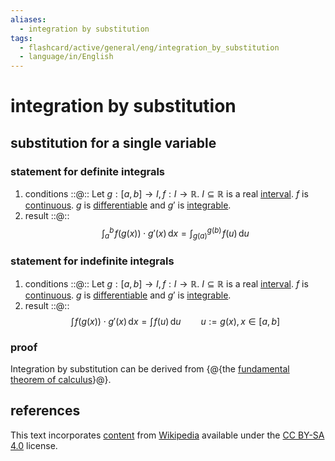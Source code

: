 ```yaml
---
aliases:
  - integration by substitution
tags:
  - flashcard/active/general/eng/integration_by_substitution
  - language/in/English
---
```


# integration by substitution

## substitution for a single variable

### statement for definite integrals

1. conditions <!-- flashcard ID: 966534dc-acbf-4b1b-a0b1-acf81b151ca0 -->::@:: Let $g: [a, b] \to I, f: I \to \mathbb{R}$. $I \subseteq \mathbb{R}$ is a real [interval](interval%20(mathematics).md). $f$ is [continuous](continuous%20function.md). $g$ is [differentiable](differentiable%20function.md) and $g'$ is [integrable](integral.md). <!--SR:!2025-04-22,112,301!2026-10-29,668,321-->
2. result ::@:: $$\int_a^b \! f(g(x)) \cdot g'(x) \,\mathrm{d}x = \int_{g(a)}^{g(b)} \! f(u) \,\mathrm{d}u$$ <!--SR:!2025-03-26,291,330!2026-10-04,714,330-->

### statement for indefinite integrals

1. conditions <!-- flashcard ID: 0f7756e3-85b4-48d0-a619-7d8062b916e1 -->::@:: Let $g: [a, b] \to I, f: I \to \mathbb{R}$. $I \subseteq \mathbb{R}$ is a real [interval](interval%20(mathematics).md). $f$ is [continuous](continuous%20function.md). $g$ is [differentiable](differentiable%20function.md) and $g'$ is [integrable](integral.md). <!--SR:!2026-04-20,463,274!2026-01-10,437,314-->
2. result ::@:: $$\int \! f(g(x)) \cdot g'(x) \,\mathrm{d}x = \int \! f(u) \,\mathrm{d}u \qquad u := g(x), x \in [a, b]$$ <!--SR:!2025-10-22,426,310!2026-08-10,604,310-->

### proof

Integration by substitution can be derived from {@{the [fundamental theorem of calculus](fundamental%20theorem%20of%20calculus.md)}@}. <!--SR:!2025-03-23,243,334-->

## references

This text incorporates [content](https://en.wikipedia.org/wiki/integration_by_substitution) from [Wikipedia](Wikipedia.md) available under the [CC BY-SA 4.0](https://creativecommons.org/licenses/by-sa/4.0/) license.
